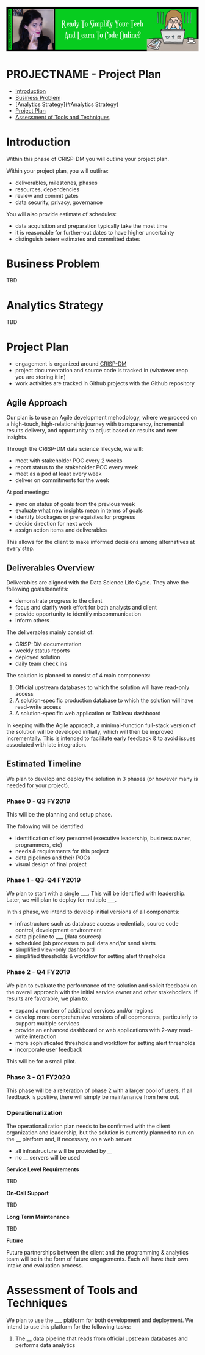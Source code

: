 <a href='https://www.learntocodeonline.com/'>![Learn To Code Online By Clicking Here](../../../../Images/learn-to-code-online.png?raw=true "Learn To Code Online")</a>

# PROJECTNAME - Project Plan

- [Introduction](#Introduction)
- [Business Problem](#Business-Problem)
- [Analytics Strategy](#Analytics Strategy)
- [Project Plan](#Project-Plan)
- [Assessment of Tools and Techniques](#Assessment-of-Tools-and-Techniques)

# Introduction

Within this phase of CRISP-DM you will outline your project plan.

Within your project plan, you will outline:
- deliverables, milestones, phases
- resources, dependencies
- review and commit gates
- data security, privacy, governance

You will also provide estimate of schedules:
- data acquisition and preparation typically take the most time
- it is reasonable for further-out dates to have higher uncertainty
- distinguish beterr estimates and committed dates

# Business Problem

TBD

# Analytics Strategy

TBD

# Project Plan

- engagement is organized around [CRISP-DM](../../../README.MD#Table-Of-Contents)
- project documentation and source code is tracked in (whatever reop you are storing it in)
- work activities are tracked in Github projects with the Github repository

## Agile Approach

Our plan is to use an Agile development mehodology, where we proceed on a high-touch, high-relationship journey with transparency, incremental results delivery, and opportunity to adjust based on results and new insights.

Through the CRISP-DM data science lifecycle, we will:
- meet with stakeholder POC every 2 weeks
- report status to the stakeholder POC every week
- meet as a pod at least every week
- deliver on commitments for the week

At pod meetings:
- sync on status of goals from the previous week
- evaluate what new insights mean in terms of goals
- identify blockages or prerequisites for progress
- decide direction for next week
- assign action items and deliverables

This allows for the client to make informed decisions among alternatives at every step.

## Deliverables Overview

Deliverables are aligned with the Data Science Life Cycle. They ahve the following goals/benefits:
- demonstrate progress to the client
- focus and clarify work effort for both analysts and client
- provide opportunity to identify miscommunication
- inform others

The deliverables mainly consist of:
- CRISP-DM documentation
- weekly status reports
- deployed solution
- daily team check ins

The solution is planned to consist of 4 main components:
1. Official upstream databases to which the solution will have read-only access
2. A solution-specific production database to which the solution will have read-write access
3. A solution-specific web application or Tableau dashboard

In keeping with the Agile approach, a minimal-function full-stack version of the solution will be developed initially, which will then be improved incrementally. This is intended to facilitate early feedback & to avoid issues associated with late integration.

## Estimated Timeline

We plan to develop and deploy the solution in 3 phases (or however many is needed for your project).

### Phase 0 - Q3 FY2019

This will be the planning and setup phase.

The following will be identified:
- identification of key personnel (executive leadership, business owner, programmers, etc)
- needs & requirements for this project
- data pipelines and their POCs
- visual design of final project

### Phase 1 - Q3-Q4 FY2019

We plan to start with a single ___. This will be identified with leadership. Later, we will plan to deploy for multiple ___.

In this phase, we intend to develop initial versions of all components:
- infrastructure such as database access credentials, source code control, development environment
- data pipeline to ___ (data sources)
- scheduled job processes to pull data and/or send alerts
- simplified view-only dashboard
- simplified thresholds & workflow for setting alert thresholds

### Phase 2 - Q4 FY2019

We plan to evaluate the performance of the solution and solicit feedback on the overall approach with the initial service owner and other stakehodlers. If results are favorable, we plan to:
- expand a number of additional services and/or regions
- develop more comprehensive versions of all copmonents, particularly to support multiple services
- provide an enhanced dashboard or web applications with 2-way read-write interaction
- more sophisticated thresholds and workflow for setting alert thresholds
- incorporate user feedback

This will be for a small pilot.

### Phase 3 - Q1 FY2020

This phase will be a reiteration of phase 2 with a larger pool of users. If all feedback is postiive, there will simply be maintenance from here out.

### Operationalization

The operationalization plan needs to be confirmed with the client organization and leadership, but the solution is currently planned to run on the __ platform and, if necessary, on a web server.

- all infrastructure will be provided by __
- no __ servers will be used

**Service Level Requirements**

TBD

**On-Call Support**

TBD

**Long Term Maintenance**

TBD

**Future**

Future partnerships between the client and the programming & analytics team will be in the form of future engagements. Each will have their own intake and evaluation process.

# Assessment of Tools and Techniques

We plan to use the ___ platform for both development and deployment. We intend to use this platform for the following tasks:
1. The __ data pipeline that reads from official upstream databases and performs data analytics